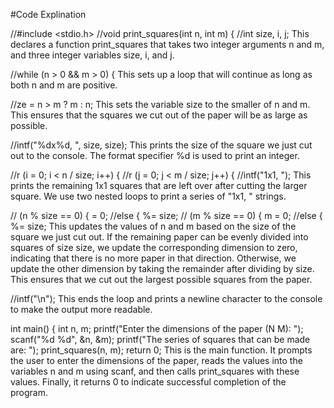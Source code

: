 #Code Explination


//#include <stdio.h>
//void print_squares(int n, int m) {
//int size, i, j;
This declares a function print_squares that takes two integer arguments n and m, and three integer variables size, i, and j.

//while (n > 0 && m > 0) {
This sets up a loop that will continue as long as both n and m are positive.

//ze = n > m ? m : n;
This sets the variable size to the smaller of n and m. This ensures that the squares we cut out of the paper will be as large as possible.

//intf("%dx%d, ", size, size);
This prints the size of the square we just cut out to the console. The format specifier %d is used to print an integer.

//r (i = 0; i < n / size; i++) {
//r (j = 0; j < m / size; j++) {
//intf("1x1, ");
This prints the remaining 1x1 squares that are left over after cutting the larger square. We use two nested loops to print a series of "1x1, " strings.

// (n % size == 0) {  = 0;
//else {  %= size;
// (m % size == 0) { m = 0;
//else {  %= size;
This updates the values of n and m based on the size of the square we just cut out. If the remaining paper can be evenly divided into squares of size size, we update the corresponding dimension to zero, indicating that there is no more paper in that direction. Otherwise, we update the other dimension by taking the remainder after dividing by size. This ensures that we cut out the largest possible squares from the paper.

//intf("\n");
This ends the loop and prints a newline character to the console to make the output more readable.

int main() {
int n, m;
printf("Enter the dimensions of the paper (N M): ");
scanf("%d %d", &n, &m);
printf("The series of squares that can be made are: ");
print_squares(n, m);
return 0;
This is the main function. It prompts the user to enter the dimensions of the paper, reads the values into the variables n and m using scanf, and then calls print_squares with these values. Finally, it returns 0 to indicate successful completion of the program.












